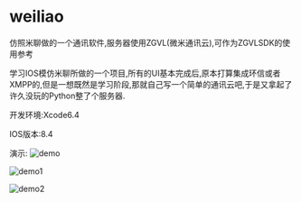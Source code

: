 # weiliao
仿照米聊做的一个通讯软件,服务器使用ZGVL(微米通讯云),可作为ZGVLSDK的使用参考

学习IOS模仿米聊所做的一个项目,所有的UI基本完成后,原本打算集成环信或者XMPP的,但是一想既然是学习阶段,那就自己写一个简单的通讯云吧,于是又拿起了许久没玩的Python整了个服务器.

开发环境:Xcode6.4 

IOS版本:8.4

演示:
![demo](https://github.com/hezuoguang/weiliao/blob/master/demoGif/demo.gif)

![demo1](https://github.com/hezuoguang/weiliao/blob/master/demoGif/demo1.gif) 

![demo2](https://github.com/hezuoguang/weiliao/blob/master/demoGif/demo2.gif) 
